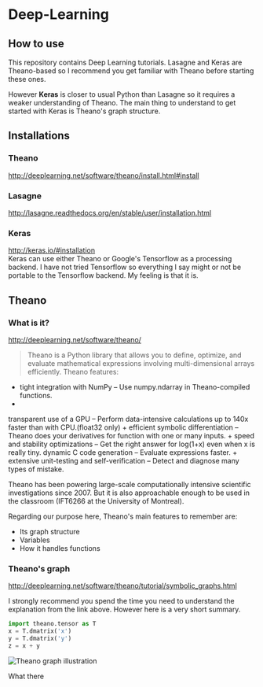 # Deep-Learning


How to use
---

This repository contains Deep Learning tutorials. 
Lasagne and Keras are Theano-based so I recommend you get familiar with Theano before starting these ones.  

However **Keras** is closer to usual Python than Lasagne so it requires a weaker understanding of Theano. The main thing to understand to get started with Keras is Theano's graph structure.

Installations
---

### Theano
<http://deeplearning.net/software/theano/install.html#install>

### Lasagne
<http://lasagne.readthedocs.org/en/stable/user/installation.html>

### Keras
<http://keras.io/#installation>  
Keras can use either Theano or Google's Tensorflow as a processing backend. I have not tried Tensorflow so everything I say might or not be portable to the Tensorflow backend. My feeling is that it is. 

Theano
---
### What is it?
<http://deeplearning.net/software/theano/>

>Theano is a Python library that allows you to define, optimize, and evaluate mathematical expressions involving multi-dimensional arrays efficiently. Theano features:
>
+ tight integration with NumPy – Use numpy.ndarray in Theano-compiled functions.
+ 
transparent use of a GPU – Perform data-intensive calculations up to 140x faster than with CPU.(float32 only)
+ 
efficient symbolic differentiation – Theano does your derivatives for function with one or many inputs.
+ 
speed and stability optimizations – Get the right answer for log(1+x) even when x is really tiny.
dynamic C code generation – Evaluate expressions faster.
+ 
extensive unit-testing and self-verification – Detect and diagnose many types of mistake.
>
Theano has been powering large-scale computationally intensive scientific investigations since 2007. But it is also approachable enough to be used in the classroom (IFT6266 at the University of Montreal).

Regarding our purpose here, Theano's main features to remember are:  

* Its graph structure
* Variables
* How it handles functions

### Theano's graph

<http://deeplearning.net/software/theano/tutorial/symbolic_graphs.html>

I strongly recommend you spend the time you need to understand the explanation from the link above. However here is a very short summary.

```python
import theano.tensor as T
x = T.dmatrix('x')
y = T.dmatrix('y')
z = x + y
```
![Theano graph illustration](http://deeplearning.net/software/theano/_images/apply1.png)

What there




